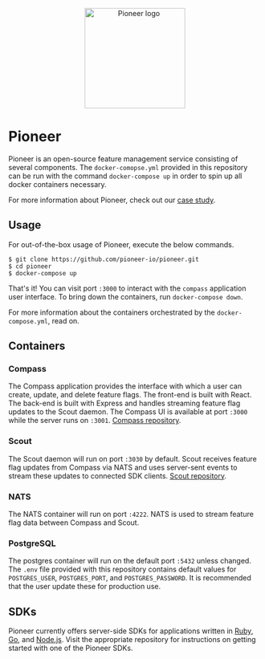 <p align="center">
    <img src="https://user-images.githubusercontent.com/56378698/127357452-1b57af9c-be5a-42ff-aecb-bd2e2c006716.png" alt="Pioneer logo" width="200" height="200">
</p>

# Pioneer

Pioneer is an open-source feature management service consisting of several components.  The `docker-comopse.yml` provided in this repository can be run with the command `docker-compose up` in order to spin up all docker containers necessary.

For more information about Pioneer, check out our [case study](https://pioneer-io.github.io/).

## Usage

For out-of-the-box usage of Pioneer, execute the below commands.

```
$ git clone https://github.com/pioneer-io/pioneer.git
$ cd pioneer
$ docker-compose up
```

That's it!  You can visit port `:3000` to interact with the `compass` application user interface.  To bring down the containers, run `docker-compose down`.

For more information about the containers orchestrated by the `docker-compose.yml`, read on.

## Containers

### Compass
The Compass application provides the interface with which a user can create, update, and delete feature flags. The front-end is built with React.  The back-end is built with Express and handles streaming feature flag updates to the Scout daemon. The Compass UI is available at port `:3000` while the server runs on `:3001`. [Compass repository](https://github.com/pioneer-io/compass).

### Scout
The Scout daemon will run on port `:3030` by default. Scout receives feature flag updates from Compass via NATS and uses server-sent events to stream these updates to connected SDK clients. [Scout repository](https://github.com/pioneer-io/scout).

### NATS
The NATS container will run on port `:4222`. NATS is used to stream feature flag data between Compass and Scout. 

### PostgreSQL
The postgres container will run on the default port `:5432` unless changed.  The `.env` file provided with this repository contains default values for `POSTGRES_USER`, `POSTGRES_PORT`, and `POSTGRES_PASSWORD`. It is recommended that the user update these for production use.

## SDKs

Pioneer currently offers server-side SDKs for applications written in [Ruby](https://github.com/pioneer-io/ruby-sdk), [Go](https://github.com/pioneer-io/go_sdk), and [Node.js](https://github.com/pioneer-io/javascript-sdk). Visit the appropriate repository for instructions on getting started with one of the Pioneer SDKs.
